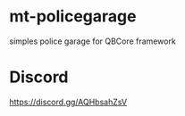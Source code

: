# mt-policegarage
simples police garage for QBCore framework 

# Discord
https://discord.gg/AQHbsahZsV 
